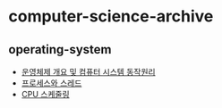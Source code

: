 # computer-science-archive

## operating-system 
- [운영체제 개요 및 컴퓨터 시스템 동작원리](https://github.com/Suxxxxhyun/computer-science-archive/blob/main/os/part1/os-part1.md)
- [프로세스와 스레드](https://github.com/Suxxxxhyun/computer-science-archive/blob/main/os/part2/os-part2.md)
- [CPU 스케줄링]()
